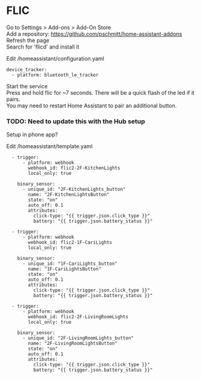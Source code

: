 # FLIC
Go to Settings > Add-ons > Add-On Store  
Add a repository: https://github.com/pschmitt/home-assistant-addons  
Refresh the page  
Search for 'flicd' and install it  

Edit /homeassistant/configuration.yaml  

```
device_tracker:
  - platform: bluetooth_le_tracker
```

Start the service  
Press and hold flic for ~7 seconds. There will be a quick flash of the led if it pairs.  
You may need to restart Home Assistant to pair an additional button.  




### TODO: Need to update this with the Hub setup
Setup in phone app?


Edit /homeassistant/template.yaml
```
  - trigger:
      - platform: webhook
        webhook_id: flic2-2F-KitchenLights
        local_only: true

    binary_sensor:
      - unique_id: "2F-KitchenLights_button"
        name: "2F-KitchenLightsButton"
        state: "on"
        auto_off: 0.1
        attributes:
          click-type: "{{ trigger.json.click_type }}"
          battery: "{{ trigger.json.battery_status }}"

  - trigger:
      - platform: webhook
        webhook_id: flic2-1F-CariLights
        local_only: true
        
    binary_sensor:
      - unique_id: "1F-CariLights_button"
        name: "1F-CariLightsButton"
        state: "on"
        auto_off: 0.1
        attributes:
          click-type: "{{ trigger.json.click_type }}"
          battery: "{{ trigger.json.battery_status }}"

  - trigger:
      - platform: webhook
        webhook_id: flic2-2F-LivingRoomLights
        local_only: true

    binary_sensor:
      - unique_id: "2F-LivingRoomLights_button"
        name: "2F-LivingRoomLightsButton"
        state: "on"
        auto_off: 0.1
        attributes:
          click-type: "{{ trigger.json.click_type }}"
          battery: "{{ trigger.json.battery_status }}"
```